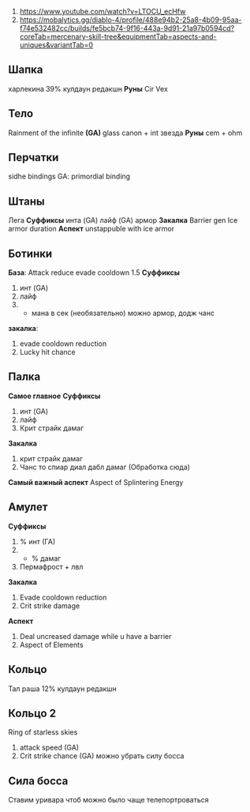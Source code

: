 1. https://www.youtube.com/watch?v=LTOCU_ecHfw
2. https://mobalytics.gg/diablo-4/profile/488e94b2-25a8-4b09-95aa-f74e532482cc/builds/fe5bcb74-9f16-443a-9d91-21a97b0594cd?coreTab=mercenary-skill-tree&equipmentTab=aspects-and-uniques&variantTab=0
## Шапка
харлекина
39% кулдаун редакшн
**Руны**
Cir Vex
## Тело
Rainment of the infinite
**(GA)**
glass canon + int звезда
**Руны**
cem + ohm
## Перчатки
sidhe bindings
GA: primordial binding
## Штаны
Лега
**Суффиксы**
инта (GA)
лайф (GA)
армор
**Закалка**
Barrier gen
Ice armor duration
**Аспект**
unstappuble with ice armor
## Ботинки
**База**: Attack reduce evade cooldown 1.5
**Суффиксы**
1. инт (GA)
2. лайф
3. + мана в сек (необязательно) можно армор, додж чанс

**закалка**: 
1. evade cooldown reduction
2. Lucky hit chance
## Палка
**Самое главное**
**Суффиксы**
1. инт (GA)
2. лайф 
3. Крит страйк дамаг

**Закалка**
1. крит страйк дамаг
2. Чанс то спиар диал дабл дамаг (Обработка сюда)

**Самый важный аспект**
Aspect of Splintering Energy

## Амулет
**Суффиксы**
1. % инт (ГА)
2. + % дамаг
3. Пермафрост + лвл

**Закалка**
1. Evade cooldown reduction
2. Crit strike damage

**Аспект**
1. Deal uncreased damage while u have a barrier
2. Aspect of Elements
## Кольцо
Тал раша
12% кулдаун редакшн

## Кольцо 2
Ring of starless skies

1. attack speed (GA)
2. Crit strike chance (GA) можно убрать силу босса

## Сила босса
Ставим уривара чтоб можно было чаще телепортроваться
 